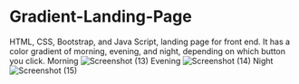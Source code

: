 # Gradient-Landing-Page
HTML, CSS, Bootstrap, and Java Script, landing page for front end. It has a color gradient of morning, evening, and night, depending on which button you click.
Morning
![Screenshot (13)](https://user-images.githubusercontent.com/101233555/158040593-2dca3059-d2df-4097-8609-b43079187766.png)
Evening
![Screenshot (14)](https://user-images.githubusercontent.com/101233555/158040648-6480d308-6f88-4798-b3a3-1a582de8f833.png)
Night
![Screenshot (15)](https://user-images.githubusercontent.com/101233555/158040665-6ead840c-5555-4de5-8805-35f564a631f4.png)
